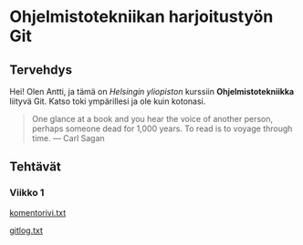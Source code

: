 # Ohjelmistotekniikan harjoitustyön Git

## Tervehdys

Hei! Olen Antti, ja tämä on *Helsingin yliopiston* kurssiin **Ohjelmistotekniikka** liityvä Git. Katso toki ympärillesi ja ole kuin kotonasi.


>One glance at a book and you hear the voice of another person, perhaps someone dead for 1,000 years.
> To read is to voyage through time. ― Carl Sagan 

## Tehtävät

### Viikko 1

[komentorivi.txt](https://github.com/kafenoir/ot-harjoitustyo/blob/master/laskarit/komentorivi.txt)

[gitlog.txt](https://github.com/kafenoir/ot-harjoitustyo/blob/master/laskarit/gitlog.txt)

